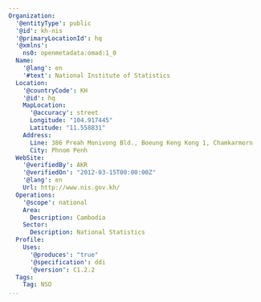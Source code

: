 ```yaml
---
Organization:
  '@entityType': public
  '@id': kh-nis
  '@primaryLocationId': hq
  '@xmlns':
    ns0: openmetadata:omad:1_0
  Name:
    '@lang': en
    '#text': National Institute of Statistics
  Location:
    '@countryCode': KH
    '@id': hq
    MapLocation:
      '@accuracy': street
      Longitude: "104.917445"
      Latitude: "11.558831"
    Address:
      Line: 386 Preah Monivong Bld., Boeung Keng Kong 1, Chamkarmorn
      City: Phnom Penh
  WebSite:
    '@verifiedBy': AKR
    '@verifiedOn': "2012-03-15T00:00:00Z"
    '@lang': en
    Url: http://www.nis.gov.kh/
  Operations:
    '@scope': national
    Area:
      Description: Cambodia
    Sector:
      Description: National Statistics
  Profile:
    Uses:
      '@produces': "true"
      '@specification': ddi
      '@version': C1.2.2
  Tags:
    Tag: NSO
...
```

